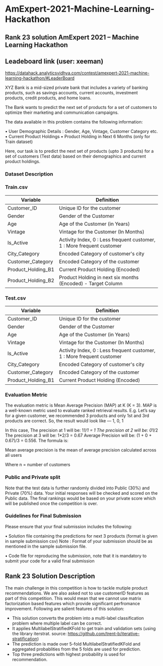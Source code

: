 # AmExpert-2021-Machine-Learning-Hackathon 

## Rank 23 solution AmExpert 2021 – Machine Learning Hackathon
## Leadeboard link (user: xeeman)
https://datahack.analyticsvidhya.com/contest/amexpert-2021-machine-learning-hackathon/#LeaderBoard

XYZ Bank is a mid-sized private bank that includes a variety of banking products, such as savings accounts, current accounts, investment products, credit products, and home loans.

The Bank wants to predict the next set of products for a set of customers to optimize their marketing and communication campaigns.

The data available in this problem contains the following information:

•	User Demographic Details : Gender, Age, Vintage, Customer Category etc.
•	Current Product Holdings
•	Product Holding in Next 6 Months (only for Train dataset)

Here, our task is to predict the next set of products (upto 3 products) for a set of customers (Test data) based on their demographics and current product holdings.
 
### Dataset Description
### Train.csv

Variable|Definition
|---|---|
Customer_ID|Unique ID for the customer 
Gender|Gender of the Customer
Age|Age of the Customer (in Years)
Vintage|Vintage for the Customer (In Months)
Is_Active|Activity Index, 0 :  Less frequent customer, 1 : More frequent customer
City_Category|Encoded Category of customer's city
Customer_Category|Encoded Category of the customer
Product_Holding_B1|Current Product Holding (Encoded)
Product_Holding_B2 |Product Holding in next six months (Encoded) - Target Column
 
### Test.csv

Variable|Definition
|---|---|
Customer_ID|Unique ID for the customer
Gender|Gender of the Customer
Age|Age of the Customer (in Years)
Vintage|Vintage for the Customer (In Months)
Is_Active|Activity Index, 0 :  Less frequent customer, 1 : More frequent customer
City_Category|Encoded Category of customer's city
Customer_Category|Encoded Category of the customer
Product_Holding_B1|Current Product Holding (Encoded)
 
### Evaluation Metric

The evaluation metric is Mean Average Precision (MAP) at K (K = 3). MAP is a well-known metric used to evaluate ranked retrieval results. E.g. Let’s say for a given customer, we recommended 3 products and only 1st and 3rd products are correct. So, the result would look like — 1, 0, 1

In this case, The precision at 1 will be: 1*1/1 = 1 The precision at 2 will be: 0*1/2 The precision at 3 will be: 1*2/3 = 0.67 Average Precision will be: (1 + 0 + 0.67)/3 = 0.556. The formula is:

Mean average precision is the mean of average precision calculated across all users
 
Where n = number of customers
 
### Public and Private split

Note that the test data is further randomly divided into Public (30%) and Private (70%) data. Your initial responses will be checked and scored on the Public data.
The final rankings would be based on your private score which will be published once the competition is over.

### Guidelines for Final Submission
Please ensure that your final submission includes the following:

•	Solution file containing the predictions for next 3 products (format is given in sample submission csv)
Note : Format of your submission should be as mentioned in the sample submission file.

•	Code file for reproducing the submission, note that it is mandatory to submit your code for a valid final submission
 
## Rank 23 Solution Description
The main challenge in this competition is how to tackle mutiple product recommendations. We are also asked not to use customerID features as part of this competition. This would mean that we cannot use matrix factorization based features which provide significant perfromance improvement. Following are salient features of this solution:

* This solution converts the problem into a multi-label classification problem where multiple label can be correct.
* It applies MultilabelStratifiedKFold to get train and validation sets (using the library iterstrat. source: https://github.com/trent-b/iterative-stratification)
* The prediction is made over 5-fold MultilabelStratifiedKFold and aggregated probablities from the 5 folds are used for prediction.
* Top three predictions with highest probability is used for recommendation.
